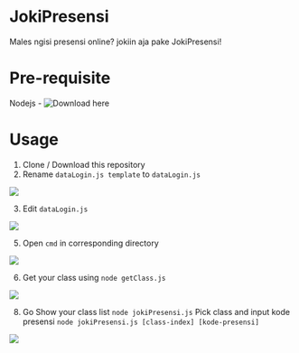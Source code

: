 # JokiPresensi
 Males ngisi presensi online? jokiin aja pake JokiPresensi!

# Pre-requisite
 Nodejs - ![Download here](https://nodejs.org/en/download/)

# Usage
 1. Clone / Download this repository
 2. Rename `dataLogin.js template` to `dataLogin.js`
 
  ![](https://media.giphy.com/media/8Dthd4bwx68GHeqHjI/giphy.gif)
  
 3. Edit `dataLogin.js`
 
  ![](https://media.giphy.com/media/vmLNgCZxHnxPcuclI9/giphy.gif)
  
 5. Open `cmd` in corresponding directory
 
  ![](https://media.giphy.com/media/AkNCwl65PbTnAG6Wr2/giphy.gif)
  
 6. Get your class using `node getClass.js`
 
 ![](https://media.giphy.com/media/N9B0I1WLNPXZxNDB6U/giphy.gif)
 
 8. Go
  Show your class list `node jokiPresensi.js`
  Pick class and input kode presensi `node jokiPresensi.js [class-index] [kode-presensi]`
  
   ![](https://media.giphy.com/media/AkNCwl65PbTnAG6Wr2/giphy.gif)
